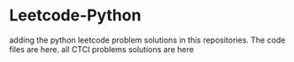 # Leetcode-Python
adding the python leetcode problem solutions in this repositories. 
The code files are here.
all CTCI problems solutions are here























































































































































































































































































































































































































































































































































































































































































































































































































































































































































































































































































































































































































































































































